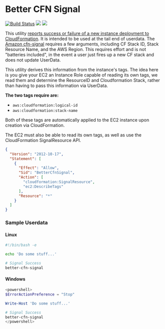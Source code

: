 # Better CFN Signal
[![Build Status](https://github.com/bdwyertech/better-cfn-signal/workflows/Go/badge.svg?branch=master)](https://github.com/bdwyertech/better-cfn-signal/actions?query=workflow%3AGo+branch%3Amaster)
[![](https://images.microbadger.com/badges/image/bdwyertech/better-cfn-signal.svg)](https://microbadger.com/images/bdwyertech/better-cfn-signal)
[![](https://images.microbadger.com/badges/version/bdwyertech/better-cfn-signal.svg)](https://microbadger.com/images/bdwyertech/better-cfn-signal)

This utility [reports success or failure of a new instance deployment to CloudFormation](https://docs.aws.amazon.com/AWSCloudFormation/latest/APIReference/API_SignalResource.html).  It is intended to be used at the tail end of userdata.  The [Amazon cfn-signal](https://docs.aws.amazon.com/AWSCloudFormation/latest/UserGuide/cfn-signal.html) requires a few arguments, including CF Stack ID, Stack Resource Name, and the AWS Region.  This requires effort and is not "batteries included", in the event a user just fires up a new CF stack and does not update UserData.

This utility derives this information from the instance's tags.  The idea here is you give your EC2 an Instance Role capable of reading its own tags, we read them and determine the ResourceID and Cloudformation Stack, rather than having to pass this information via UserData.

**The two tags require are:**
* `aws:cloudformation:logical-id`
* `aws:cloudformation:stack-name`

Both of these tags are automatically applied to the EC2 instance upon creation via CloudFormation.

The EC2 must also be able to read its own tags, as well as use the CloudFormation SignalResource API.
```json
{
  "Version": "2012-10-17",
  "Statement": [
    {
      "Effect": "Allow",
      "Sid": "BetterCfnSignal",
      "Action": [
      	"cloudformation:SignalResource",
        "ec2:DescribeTags"
      ],
      "Resource": "*"
    }
  ]
}
```

### Sample Userdata

#### Linux
```bash
#!/bin/bash -e

echo 'Do some stuff...'

# Signal Success
better-cfn-signal
```

#### Windows
```powershell
<powershell>
$ErrorActionPreference = "Stop"

Write-Host 'Do some stuff...'

# Signal Success
better-cfn-signal
</powershell>
```
